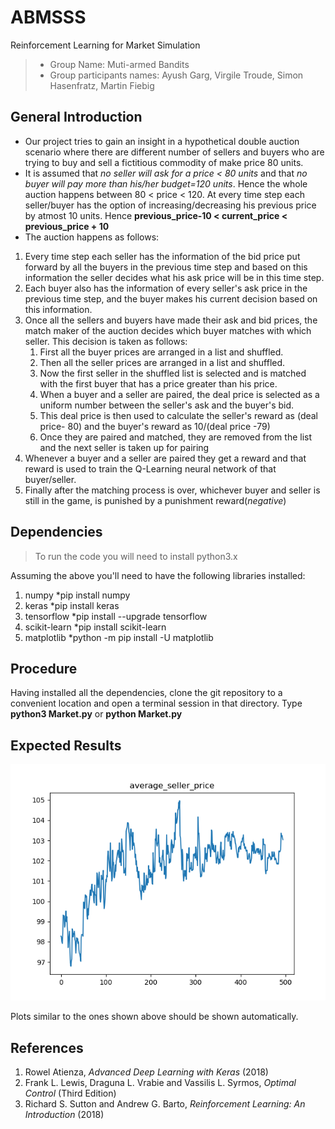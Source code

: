# ABMSSS
Reinforcement Learning for Market Simulation

> * Group Name: Muti-armed Bandits
> * Group participants names: Ayush Garg, Virgile Troude, Simon Hasenfratz, Martin Fiebig


## General Introduction

* Our project tries to gain an insight in a hypothetical double auction scenario where there are different number of sellers and buyers who are trying to buy and sell a fictitious commodity of make price 80 units. 
* It is assumed that *no seller will ask for a price < 80 units* and that *no buyer will pay more than his/her budget=120 units*. Hence the whole auction happens between 80 < price < 120. At every time step each seller/buyer has the option of increasing/decreasing his previous price by atmost 10 units. Hence **previous_price-10 < current_price < previous_price + 10**
* The auction happens as follows:
 1. Every time step each seller has the information of the bid price put forward by all the buyers in the previous time step and based on this information the seller decides what his ask price will be in this time step.
 2. Each buyer also has the information of every seller's ask price in the previous time step, and the buyer makes his current decision based on this information.
 3. Once all the sellers and buyers have made their ask and bid prices, the match maker of the auction decides which buyer matches with which seller. This decision is taken as follows:
    1. First all the buyer prices are arranged in a list and shuffled.
    2. Then all the seller prices are arranged in a list and shuffled.
    3. Now the first seller in the shuffled list is selected and is matched with the first buyer that has a price greater than his price. 
    4. When a buyer and a seller are paired, the deal price is selected as a uniform number between the seller's ask and the buyer's bid. 
    5. This deal price is then used to calculate the seller's reward as (deal price- 80) and the buyer's reward as 10/(deal price -79)
    6. Once they are paired and matched, they are removed from the list and the next seller is taken up for pairing
 4. Whenever a buyer and a seller are paired they get a reward and that reward is used to train the Q-Learning neural network of that buyer/seller.    
 5. Finally after the matching process is over, whichever buyer and seller is still in the game, is punished by a punishment reward(*negative*)
    


## Dependencies



>To run the code you will need to install python3.x

Assuming the above you'll need to have the following libraries installed:
1. numpy 
   *pip install numpy
2. keras
   *pip install keras
3. tensorflow 
   *pip install --upgrade tensorflow
4. scikit-learn
   *pip install scikit-learn
5. matplotlib
   *python -m pip install -U matplotlib
   
 ## Procedure

Having installed all the dependencies, clone the git repository to a convenient location and open a terminal session in that directory.
Type **python3 Market.py** or **python Market.py**


## Expected Results

<img alt="General result of seller vs buyer" src="/images/Figure_2.png" style="align: center;"/>

Plots similar to the ones shown above should be shown automatically. 

## References 

1. Rowel Atienza, *Advanced Deep Learning with Keras* (2018)
2. Frank L. Lewis, Draguna L. Vrabie and Vassilis L. Syrmos, *Optimal Control* (Third Edition)
3. Richard S. Sutton and Andrew G. Barto, *Reinforcement Learning: An Introduction* (2018)

